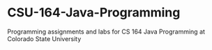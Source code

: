 # CSU-164-Java-Programming
Programming assignments and labs for CS 164 Java Programming at Colorado State University
